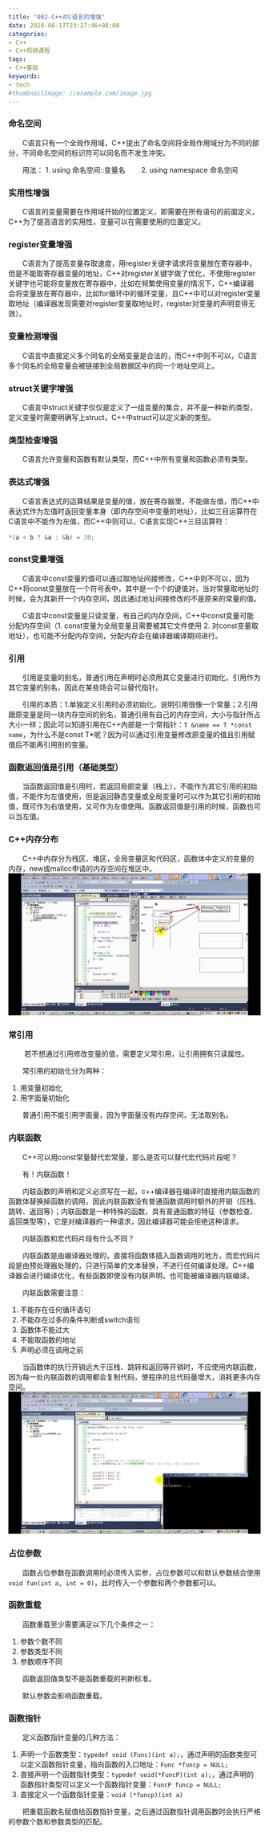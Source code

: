 ```yaml
---
title: "002-C++对C语言的增强"
date: 2020-06-17T23:27:46+08:00
categories:
- C++
- C++视频课程
tags:
- C++基础
keywords:
- tech
#thumbnailImage: //example.com/image.jpg
---
```


<!--more-->
### 命名空间

　　C语言只有一个全局作用域，C++提出了命名空间将全局作用域分为不同的部分，不同命名空间的标识符可以同名而不发生冲突。

　　用法：
      1. using 命名空间::变量名　　
      2. using namespace 命名空间

### 实用性增强

　　C语言的变量需要在作用域开始的位置定义，即需要在所有语句的前面定义，C++为了提高语言的实用性，变量可以在需要使用的位置定义。

### register变量增强

　　C语言为了提高变量存取速度，用register关键字请求将变量放在寄存器中，但是不能取寄存器变量的地址，C++对register关键字做了优化，不使用register关键字也可能将变量放在寄存器中，比如在频繁使用变量的情况下，C++编译器会将变量放在寄存器中，比如for循环中的循环变量，且C++中可以对register变量取地址（编译器发现需要对register变量取地址时，register对变量的声明变得无效）。

### 变量检测增强

　　C语言中直接定义多个同名的全局变量是合法的，而C++中则不可以，C语言多个同名的全局变量会被链接到全局数据区中的同一个地址空间上。

### struct关键字增强

　　C语言中struct关键字仅仅是定义了一组变量的集合，并不是一种新的类型，定义变量时需要明确写上struct，C++中struct可以定义新的类型。

### 类型检查增强

　　C语言允许变量和函数有默认类型，而C++中所有变量和函数必须有类型。

### 表达式增强

　　C语言表达式的运算结果是变量的值，放在寄存器里，不能做左值，而C++中表达式作为左值时返回变量本身（即内存空间中变量的地址），比如三目运算符在C语言中不能作为左值，而C++中则可以，C语言实现C++三目运算符：

```cpp
*(a < b ? &a : &b) = 30;
```

### const变量增强

　　C语言中const变量的值可以通过取地址间接修改，C++中则不可以，因为C++将const变量放在一个符号表中，其中是一个个的键值对，当对常量取地址的时候，会为其新开一个内存空间，因此通过地址间接修改的不是原来的常量的值。

　　C语言中const变量是只读变量，有自己的内存空间，C++中const变量可能分配内存空间（1. const变量为全局变量且需要被其它文件使用 2. 对const变量取地址），也可能不分配内存空间，分配内存会在编译器编译期间进行。

### 引用

　　引用是变量的别名，普通引用在声明时必须用其它变量进行初始化，引用作为其它变量的别名，因此在某些场合可以替代指针。

　　引用的本质：1.单独定义引用时必须初始化，说明引用很像一个常量；2.引用跟原变量是同一块内存空间的别名，普通引用有自己的内存空间，大小与指针所占大小一样；因此可以知道引用在C++内部是一个常指针：`T &name == T *const name`，为什么不是const T*呢？因为可以通过引用变量修改原变量的值且引用赋值后不能再引用别的变量。

### 函数返回值是引用（基础类型）

　　当函数返回值是引用时，若返回局部变量（栈上），不能作为其它引用的初始值，不能作为左值使用，但是返回静态变量或全局变量时可以作为其它引用的初始值，既可作为右值使用，又可作为左值使用。函数返回值是引用的时候，函数也可以当左值。

### C++内存分布

　　C++中内存分为栈区、堆区，全局变量区和代码区，函数体中定义的变量的内存，new或malloc申请的内存空间在堆区中。
![内存分布](/C++视频课程/002/内存分布.jpg)

### 常引用

　　 若不想通过引用修改变量的值，需要定义常引用，让引用拥有只读属性。

　　常引用的初始化分为两种：

1. 用变量初始化
2. 用字面量初始化

　　普通引用不能引用字面量，因为字面量没有内存空间，无法取别名。

### 内联函数

　　C++可以用const常量替代宏常量，那么是否可以替代宏代码片段呢？

　　有！内联函数！

　　内联函数的声明和定义必须写在一起，c++编译器在编译时直接用内联函数的函数体替换掉函数的调用，因此内联函数没有普通函数调用时额外的开销（压栈、跳转、返回等）；内联函数是一种特殊的函数，具有普通函数的特征（参数检查、返回类型等），它是对编译器的一种请求，因此编译器可能会拒绝这种请求。

　　内联函数和宏代码片段有什么不同？

　　内联函数是由编译器处理的，直接将函数体插入函数调用的地方，而宏代码片段是由预处理器处理的，只进行简单的文本替换，不进行任何编译处理。C++编译器会进行编译优化，有些函数即使没有内联声明，也可能被编译器内联编译。

　　内联函数需要注意：

1. 不能存在任何循环语句
2. 不能存在过多的条件判断或switch语句
3. 函数体不能过大
4. 不能取函数的地址
5. 声明必须在调用之前

　　当函数体的执行开销远大于压栈、跳转和返回等开销时，不应使用内联函数，因为每一处内联函数的调用都会复制代码，使程序的总代码量增大，消耗更多内存空间。
![宏定义的坑](/C++视频课程/002/宏定义的坑.jpg)

### 占位参数

　　函数占位参数在函数调用时必须传入实参，占位参数可以和默认参数结合使用`void fun(int a, int = 0)`，此时传入一个参数和两个参数都可以。

### 函数重载

　　函数重载至少需要满足以下几个条件之一：

1. 参数个数不同
2. 参数类型不同
3. 参数顺序不同

　　函数返回值类型不是函数重载的判断标准。

　　默认参数会影响函数重载。

### 函数指针

　　定义函数指针变量的几种方法：

1. 声明一个函数类型：`typedef void (Func)(int a);`，通过声明的函数类型可以定义函数指针变量，指向函数的入口地址：`Func *funcp = NULL;`
2. 直接声明一个函数指针类型：`typedef void(*FuncP)(int a);`，通过声明的函数指针类型可以定义一个函数指针变量：`FuncP funcp = NULL;`
3. 直接定义一个函数指针变量：`void (*funcp)(int a)`

　　把重载函数名赋值给函数指针变量，之后通过函数指针调用函数时会执行严格的参数个数和参数类型的匹配。
